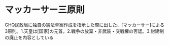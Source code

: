 # マッカーサー三原則
 GHQ民政局に独自の憲法草案作成を指示した際に出した、[マッカーサー]による3原則。1.天皇は[国家]の元首。2.戦争の放棄・非武装・交戦権の否認。3.封建制の廃止を内容としている
